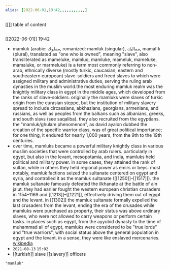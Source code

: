 ```yaml
---
alias: [2022-06-01,19:42,,,,,,,,,,,]
---
```

[[]]
table of content
```toc
```
[[2022-06-01]] 19:42
- mamluk (arabic: مملوك, romanized: mamlūk (singular), مماليك, mamālīk (plural), translated as "one who is owned", meaning "slave", also transliterated as mameluke, mamluq, mamluke, mameluk, mameluke, mamaluke, or marmeluke) is a term most commonly referring to non-arab, ethnically diverse (mostly turkic, caucasian, eastern and southeastern european) slave-soldiers and freed slaves to which were assigned military and administrative duties, serving the ruling arab dynasties in the muslim world.the most enduring mamluk realm was the knightly military class in egypt in the middle ages, which developed from the ranks of slave-soldiers. originally the mamluks were slaves of turkic origin from the eurasian steppe, but the institution of military slavery spread to include circassians, abkhazians, georgians, armenians, and russians, as well as peoples from the balkans such as albanians, greeks, and south slavs (see saqaliba). they also recruited from the egyptians. the "mamluk/ghulam phenomenon", as david ayalon dubbed the creation of the specific warrior class, was of great political importance; for one thing, it endured for nearly 1,000 years, from the 9th to the 19th centuries.
- over time, mamluks became a powerful military knightly class in various muslim societies that were controlled by arab rulers. particularly in egypt, but also in the levant, mesopotamia, and india, mamluks held political and military power. in some cases, they attained the rank of sultan, while in others they held regional power as emirs or beys. most notably, mamluk factions seized the sultanate centered on egypt and syria, and controlled it as the mamluk sultanate ([[1250]]–[[1517]]). the mamluk sultanate famously defeated the ilkhanate at the battle of ain jalut. they had earlier fought the western european christian crusaders in 1154–1169 and [[1213]]–[[1221]], effectively driving them out of egypt and the levant. in [[1302]] the mamluk sultanate formally expelled the last crusaders from the levant, ending the era of the crusades.while mamluks were purchased as property, their status was above ordinary slaves, who were not allowed to carry weapons or perform certain tasks. in places such as egypt, from the ayyubid dynasty to the time of muhammad ali of egypt, mamluks were considered to be "true lords" and "true warriors", with social status above the general population in egypt and the levant. in a sense, they were like enslaved mercenaries.
[wikipedia](https://en.wikipedia.org/wiki/mamluk)
- `2021-08-13` `15:02`
- [[turkish]] slave [[slavery]] officers
```query
"mamluk"
```